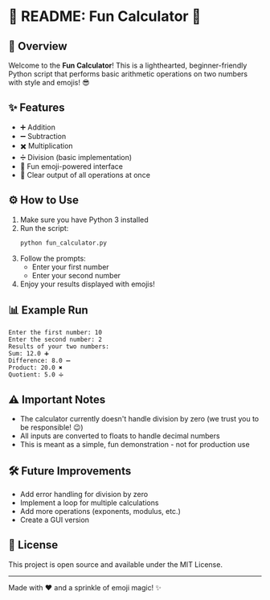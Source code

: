 # 📝 README: Fun Calculator 🎉

## 🚀 Overview
Welcome to the **Fun Calculator**! This is a lighthearted, beginner-friendly Python script that performs basic arithmetic operations on two numbers with style and emojis! 😎

## ✨ Features
- ➕ Addition
- ➖ Subtraction
- ✖️ Multiplication
- ➗ Division (basic implementation)
- 🎉 Fun emoji-powered interface
- 💬 Clear output of all operations at once

## ⚙️ How to Use
1. Make sure you have Python 3 installed
2. Run the script:
   ```bash
   python fun_calculator.py
   ```
3. Follow the prompts:
   - Enter your first number
   - Enter your second number
4. Enjoy your results displayed with emojis!

## 📊 Example Run
```
Enter the first number: 10
Enter the second number: 2
Results of your two numbers:
Sum: 12.0 ➕
Difference: 8.0 ➖
Product: 20.0 ✖️
Quotient: 5.0 ➗
```

## ⚠️ Important Notes
- The calculator currently doesn't handle division by zero (we trust you to be responsible! 😉)
- All inputs are converted to floats to handle decimal numbers
- This is meant as a simple, fun demonstration - not for production use

## 🛠️ Future Improvements
- Add error handling for division by zero
- Implement a loop for multiple calculations
- Add more operations (exponents, modulus, etc.)
- Create a GUI version

## 📜 License
This project is open source and available under the MIT License.

---

Made with ❤️ and a sprinkle of emoji magic! ✨
